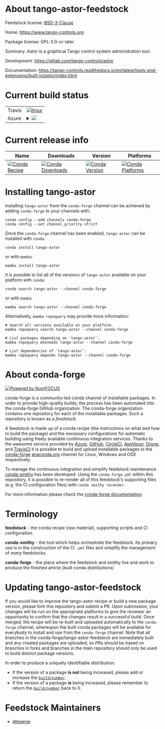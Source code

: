 About tango-astor-feedstock
===========================

Feedstock license: [BSD-3-Clause](https://github.com/conda-forge/tango-astor-feedstock/blob/main/LICENSE.txt)

Home: https://www.tango-controls.org

Package license: GPL-3.0-or-later

Summary: Astor is a graphical Tango control system administration tool.

Development: https://gitlab.com/tango-controls/astor

Documentation: https://tango-controls.readthedocs.io/en/latest/tools-and-extensions/built-in/astor/index.html

Current build status
====================


<table><tr>
    <td>Travis</td>
    <td>
      <a href="https://app.travis-ci.com/conda-forge/tango-astor-feedstock">
        <img alt="linux" src="https://img.shields.io/travis/com/conda-forge/tango-astor-feedstock/main.svg?label=Linux">
      </a>
    </td>
  </tr>
    
  <tr>
    <td>Azure</td>
    <td>
      <details>
        <summary>
          <a href="https://dev.azure.com/conda-forge/feedstock-builds/_build/latest?definitionId=18369&branchName=main">
            <img src="https://dev.azure.com/conda-forge/feedstock-builds/_apis/build/status/tango-astor-feedstock?branchName=main">
          </a>
        </summary>
        <table>
          <thead><tr><th>Variant</th><th>Status</th></tr></thead>
          <tbody><tr>
              <td>linux_64</td>
              <td>
                <a href="https://dev.azure.com/conda-forge/feedstock-builds/_build/latest?definitionId=18369&branchName=main">
                  <img src="https://dev.azure.com/conda-forge/feedstock-builds/_apis/build/status/tango-astor-feedstock?branchName=main&jobName=linux&configuration=linux%20linux_64_" alt="variant">
                </a>
              </td>
            </tr><tr>
              <td>linux_aarch64</td>
              <td>
                <a href="https://dev.azure.com/conda-forge/feedstock-builds/_build/latest?definitionId=18369&branchName=main">
                  <img src="https://dev.azure.com/conda-forge/feedstock-builds/_apis/build/status/tango-astor-feedstock?branchName=main&jobName=linux&configuration=linux%20linux_aarch64_" alt="variant">
                </a>
              </td>
            </tr><tr>
              <td>linux_ppc64le</td>
              <td>
                <a href="https://dev.azure.com/conda-forge/feedstock-builds/_build/latest?definitionId=18369&branchName=main">
                  <img src="https://dev.azure.com/conda-forge/feedstock-builds/_apis/build/status/tango-astor-feedstock?branchName=main&jobName=linux&configuration=linux%20linux_ppc64le_" alt="variant">
                </a>
              </td>
            </tr><tr>
              <td>osx_64</td>
              <td>
                <a href="https://dev.azure.com/conda-forge/feedstock-builds/_build/latest?definitionId=18369&branchName=main">
                  <img src="https://dev.azure.com/conda-forge/feedstock-builds/_apis/build/status/tango-astor-feedstock?branchName=main&jobName=osx&configuration=osx%20osx_64_" alt="variant">
                </a>
              </td>
            </tr><tr>
              <td>osx_arm64</td>
              <td>
                <a href="https://dev.azure.com/conda-forge/feedstock-builds/_build/latest?definitionId=18369&branchName=main">
                  <img src="https://dev.azure.com/conda-forge/feedstock-builds/_apis/build/status/tango-astor-feedstock?branchName=main&jobName=osx&configuration=osx%20osx_arm64_" alt="variant">
                </a>
              </td>
            </tr><tr>
              <td>win_64</td>
              <td>
                <a href="https://dev.azure.com/conda-forge/feedstock-builds/_build/latest?definitionId=18369&branchName=main">
                  <img src="https://dev.azure.com/conda-forge/feedstock-builds/_apis/build/status/tango-astor-feedstock?branchName=main&jobName=win&configuration=win%20win_64_" alt="variant">
                </a>
              </td>
            </tr>
          </tbody>
        </table>
      </details>
    </td>
  </tr>
</table>

Current release info
====================

| Name | Downloads | Version | Platforms |
| --- | --- | --- | --- |
| [![Conda Recipe](https://img.shields.io/badge/recipe-tango--astor-green.svg)](https://anaconda.org/conda-forge/tango-astor) | [![Conda Downloads](https://img.shields.io/conda/dn/conda-forge/tango-astor.svg)](https://anaconda.org/conda-forge/tango-astor) | [![Conda Version](https://img.shields.io/conda/vn/conda-forge/tango-astor.svg)](https://anaconda.org/conda-forge/tango-astor) | [![Conda Platforms](https://img.shields.io/conda/pn/conda-forge/tango-astor.svg)](https://anaconda.org/conda-forge/tango-astor) |

Installing tango-astor
======================

Installing `tango-astor` from the `conda-forge` channel can be achieved by adding `conda-forge` to your channels with:

```
conda config --add channels conda-forge
conda config --set channel_priority strict
```

Once the `conda-forge` channel has been enabled, `tango-astor` can be installed with `conda`:

```
conda install tango-astor
```

or with `mamba`:

```
mamba install tango-astor
```

It is possible to list all of the versions of `tango-astor` available on your platform with `conda`:

```
conda search tango-astor --channel conda-forge
```

or with `mamba`:

```
mamba search tango-astor --channel conda-forge
```

Alternatively, `mamba repoquery` may provide more information:

```
# Search all versions available on your platform:
mamba repoquery search tango-astor --channel conda-forge

# List packages depending on `tango-astor`:
mamba repoquery whoneeds tango-astor --channel conda-forge

# List dependencies of `tango-astor`:
mamba repoquery depends tango-astor --channel conda-forge
```


About conda-forge
=================

[![Powered by
NumFOCUS](https://img.shields.io/badge/powered%20by-NumFOCUS-orange.svg?style=flat&colorA=E1523D&colorB=007D8A)](https://numfocus.org)

conda-forge is a community-led conda channel of installable packages.
In order to provide high-quality builds, the process has been automated into the
conda-forge GitHub organization. The conda-forge organization contains one repository
for each of the installable packages. Such a repository is known as a *feedstock*.

A feedstock is made up of a conda recipe (the instructions on what and how to build
the package) and the necessary configurations for automatic building using freely
available continuous integration services. Thanks to the awesome service provided by
[Azure](https://azure.microsoft.com/en-us/services/devops/), [GitHub](https://github.com/),
[CircleCI](https://circleci.com/), [AppVeyor](https://www.appveyor.com/),
[Drone](https://cloud.drone.io/welcome), and [TravisCI](https://travis-ci.com/)
it is possible to build and upload installable packages to the
[conda-forge](https://anaconda.org/conda-forge) [anaconda.org](https://anaconda.org/)
channel for Linux, Windows and OSX respectively.

To manage the continuous integration and simplify feedstock maintenance
[conda-smithy](https://github.com/conda-forge/conda-smithy) has been developed.
Using the ``conda-forge.yml`` within this repository, it is possible to re-render all of
this feedstock's supporting files (e.g. the CI configuration files) with ``conda smithy rerender``.

For more information please check the [conda-forge documentation](https://conda-forge.org/docs/).

Terminology
===========

**feedstock** - the conda recipe (raw material), supporting scripts and CI configuration.

**conda-smithy** - the tool which helps orchestrate the feedstock.
                   Its primary use is in the construction of the CI ``.yml`` files
                   and simplify the management of *many* feedstocks.

**conda-forge** - the place where the feedstock and smithy live and work to
                  produce the finished article (built conda distributions)


Updating tango-astor-feedstock
==============================

If you would like to improve the tango-astor recipe or build a new
package version, please fork this repository and submit a PR. Upon submission,
your changes will be run on the appropriate platforms to give the reviewer an
opportunity to confirm that the changes result in a successful build. Once
merged, the recipe will be re-built and uploaded automatically to the
`conda-forge` channel, whereupon the built conda packages will be available for
everybody to install and use from the `conda-forge` channel.
Note that all branches in the conda-forge/tango-astor-feedstock are
immediately built and any created packages are uploaded, so PRs should be based
on branches in forks and branches in the main repository should only be used to
build distinct package versions.

In order to produce a uniquely identifiable distribution:
 * If the version of a package **is not** being increased, please add or increase
   the [``build/number``](https://docs.conda.io/projects/conda-build/en/latest/resources/define-metadata.html#build-number-and-string).
 * If the version of a package **is** being increased, please remember to return
   the [``build/number``](https://docs.conda.io/projects/conda-build/en/latest/resources/define-metadata.html#build-number-and-string)
   back to 0.

Feedstock Maintainers
=====================

* [@beenje](https://github.com/beenje/)

